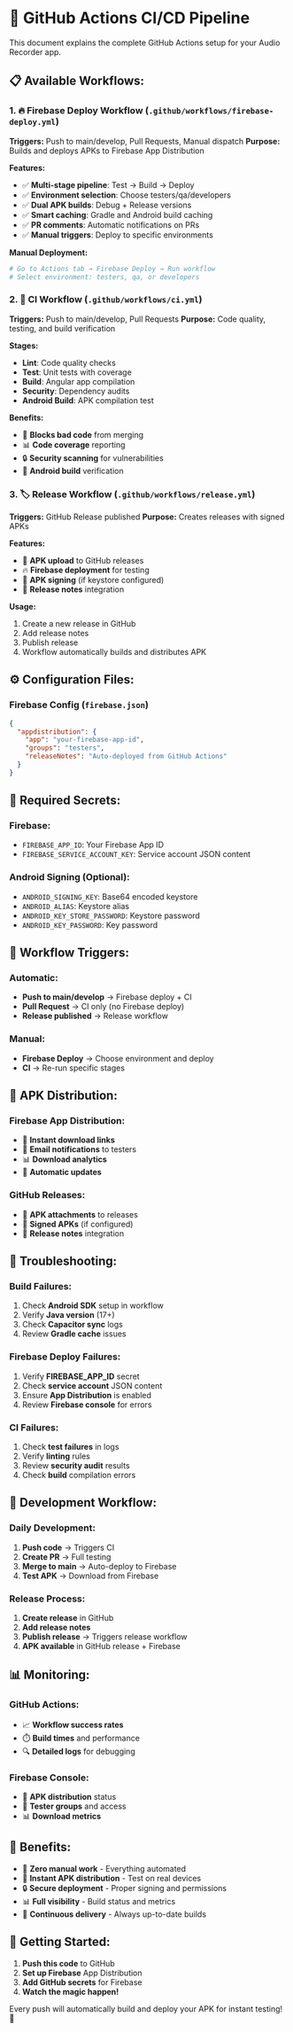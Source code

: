 # 🚀 GitHub Actions CI/CD Pipeline

This document explains the complete GitHub Actions setup for your Audio Recorder app.

## 📋 **Available Workflows:**

### **1. 🔥 Firebase Deploy Workflow** (`.github/workflows/firebase-deploy.yml`)
**Triggers:** Push to main/develop, Pull Requests, Manual dispatch
**Purpose:** Builds and deploys APKs to Firebase App Distribution

**Features:**
- ✅ **Multi-stage pipeline**: Test → Build → Deploy
- ✅ **Environment selection**: Choose testers/qa/developers
- ✅ **Dual APK builds**: Debug + Release versions
- ✅ **Smart caching**: Gradle and Android build caching
- ✅ **PR comments**: Automatic notifications on PRs
- ✅ **Manual triggers**: Deploy to specific environments

**Manual Deployment:**
```bash
# Go to Actions tab → Firebase Deploy → Run workflow
# Select environment: testers, qa, or developers
```

### **2. 🧪 CI Workflow** (`.github/workflows/ci.yml`)
**Triggers:** Push to main/develop, Pull Requests
**Purpose:** Code quality, testing, and build verification

**Stages:**
- **Lint**: Code quality checks
- **Test**: Unit tests with coverage
- **Build**: Angular app compilation
- **Security**: Dependency audits
- **Android Build**: APK compilation test

**Benefits:**
- 🚫 **Blocks bad code** from merging
- 📊 **Code coverage** reporting
- 🔒 **Security scanning** for vulnerabilities
- 📱 **Android build** verification

### **3. 🏷️ Release Workflow** (`.github/workflows/release.yml`)
**Triggers:** GitHub Release published
**Purpose:** Creates releases with signed APKs

**Features:**
- 📱 **APK upload** to GitHub releases
- 🔥 **Firebase deployment** for testing
- 🔐 **APK signing** (if keystore configured)
- 📝 **Release notes** integration

**Usage:**
1. Create a new release in GitHub
2. Add release notes
3. Publish release
4. Workflow automatically builds and distributes APK

## ⚙️ **Configuration Files:**

### **Firebase Config** (`firebase.json`)
```json
{
  "appdistribution": {
    "app": "your-firebase-app-id",
    "groups": "testers",
    "releaseNotes": "Auto-deployed from GitHub Actions"
  }
}
```



## 🔐 **Required Secrets:**

### **Firebase:**
- `FIREBASE_APP_ID`: Your Firebase App ID
- `FIREBASE_SERVICE_ACCOUNT_KEY`: Service account JSON content

### **Android Signing (Optional):**
- `ANDROID_SIGNING_KEY`: Base64 encoded keystore
- `ANDROID_ALIAS`: Keystore alias
- `ANDROID_KEY_STORE_PASSWORD`: Keystore password
- `ANDROID_KEY_PASSWORD`: Key password

## 🎯 **Workflow Triggers:**

### **Automatic:**
- **Push to main/develop** → Firebase deploy + CI
- **Pull Request** → CI only (no Firebase deploy)
- **Release published** → Release workflow

### **Manual:**
- **Firebase Deploy** → Choose environment and deploy
- **CI** → Re-run specific stages

## 📱 **APK Distribution:**

### **Firebase App Distribution:**
- 🚀 **Instant download links**
- 📧 **Email notifications** to testers
- 📊 **Download analytics**
- 🔄 **Automatic updates**

### **GitHub Releases:**
- 📱 **APK attachments** to releases
- 🔐 **Signed APKs** (if configured)
- 📝 **Release notes** integration

## 🚨 **Troubleshooting:**

### **Build Failures:**
1. Check **Android SDK** setup in workflow
2. Verify **Java version** (17+)
3. Check **Capacitor sync** logs
4. Review **Gradle cache** issues

### **Firebase Deploy Failures:**
1. Verify **FIREBASE_APP_ID** secret
2. Check **service account** JSON content
3. Ensure **App Distribution** is enabled
4. Review **Firebase console** for errors

### **CI Failures:**
1. Check **test failures** in logs
2. Verify **linting** rules
3. Review **security audit** results
4. Check **build** compilation errors

## 🔄 **Development Workflow:**

### **Daily Development:**
1. **Push code** → Triggers CI
2. **Create PR** → Full testing
3. **Merge to main** → Auto-deploy to Firebase
4. **Test APK** → Download from Firebase

### **Release Process:**
1. **Create release** in GitHub
2. **Add release notes**
3. **Publish release** → Triggers release workflow
4. **APK available** in GitHub release + Firebase

## 📊 **Monitoring:**

### **GitHub Actions:**
- 📈 **Workflow success rates**
- ⏱️ **Build times** and performance
- 🔍 **Detailed logs** for debugging

### **Firebase Console:**
- 📱 **APK distribution** status
- 👥 **Tester groups** and access
- 📊 **Download metrics**

## 🎉 **Benefits:**

- 🚀 **Zero manual work** - Everything automated
- 📱 **Instant APK distribution** - Test on real devices
- 🔒 **Secure deployment** - Proper signing and permissions
- 📊 **Full visibility** - Build status and metrics
- 🔄 **Continuous delivery** - Always up-to-date builds

## 🚀 **Getting Started:**

1. **Push this code** to GitHub
2. **Set up Firebase** App Distribution
3. **Add GitHub secrets** for Firebase
4. **Watch the magic happen!**

Every push will automatically build and deploy your APK for instant testing! 🎯
